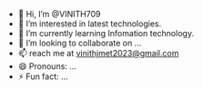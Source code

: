 - 👋 Hi, I’m @VINITH709
- 👀 I’m interested in latest technologies.
- 🌱 I’m currently learning Infomation technology.
- 💞️ I’m looking to collaborate on ...
- 📫  reach me at vinithjmet2023@gmail.com
- 😄 Pronouns: ...
- ⚡ Fun fact: ...

<!---
VINITH709/VINITH709 is a ✨ special ✨ repository because its `README.md` (this file) appears on your GitHub profile.
You can click the Preview link to take a look at your changes.
--->
